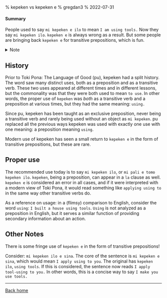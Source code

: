 % kepeken vs kepeken e
% gregdan3
% 2022-07-31

#### Summary

People used to say `mi kepeken e ilo` to mean `I am using tools.` Now they say
`mi kepeken ilo`. `kepeken e` is always wrong as a result. But some people are
bringing back `kepeken e` for transitive prepositions, which is fun.

<details> <summary> Note </summary>

In the History section, I give a brief overview of the historical use of
kepeken. My involvement with the Toki Pona community only began in July of
2021, so I was not present for any historical practices of Toki Pona. However,
I have seen old lessons and documentation, particularly jan Pije's course, from
prior to pu. As such, I provide everything I know to be true as of today.

</details>

## History

Prior to Toki Pona: The Language of Good (pu), kepeken had a split history. The
word saw many distinct uses, both as a preposition and as a transitive verb.
These two uses appeared at different times and in different lessons, but the
commonality was that they were both used to mean `to use`. In other words, the
proper use of `kepeken` was _both_ as a transitive verb and a preposition at
various times, but they had the same meaning: `using.`

Since pu, kepeken has been taught as an exclusive preposition, never being a
transitive verb and rarely being used without an object as `mi kepeken`. pu
replaced all the previous ways kepeken was used with exactly one use with one
meaning: a preposition meaning `using`.

Modern use of kepeken has seen a small return to `kepeken e` in the form of
transitive prepositions, but these are rare.

## Proper use

The recommended use today is to say `mi kepeken ilo`, or `mi pali e tomo kepeken ilo`. `kepeken`, being a preposition, can appear in a `la` clause as
well. `kepeken e` is considered an error in all cases, and if it were
interpreted with a modern view of Toki Pona, it would read something like
`applying using to` in the same way other transitive verbs do.

As a reference on usage: in a (flimsy) comparison to English, consider the word
`using`: `I built a house using tools`. `Using` is not analyzed as a
preposition in English, but it serves a similar function of providing secondary
information about an action.

## Other Notes

There is some fringe use of `kepeken e` in the form of transitive prepositions!

Consider: `mi kepeken ilo e sina`. The core of the sentence is `mi kepeken e sina`, which would mean `I apply using to you`. The original has `kepeken ilo`,
`using tools`. If this is considered, the sentence now reads `I apply tool-using to you.` In other words, this is a concise way to say `I make you use tools.`

---

[Back home](/toki-pona/)

